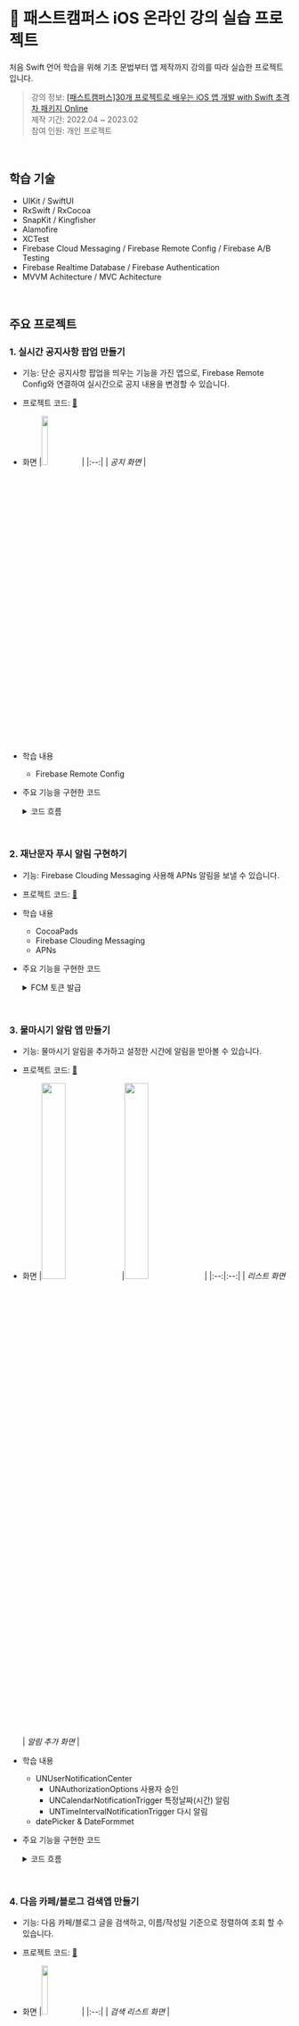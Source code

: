 # :pushpin: 패스트캠퍼스 iOS 온라인 강의 실습 프로젝트
처음 Swift 언어 학습을 위해 기초 문법부터 앱 제작까지 강의를 따라 실습한 프로젝트입니다.
>강의 정보: [[패스트캠퍼스]30개 프로젝트로 배우는 iOS 앱 개발 with Swift 초격차 패키지 Online](https://fastcampus.co.kr/dev_online_iosappfinal)</br>
>제작 기간: 2022.04 ~ 2023.02</br>
>참여 인원: 개인 프로젝트


</br>


## 학습 기술
- UIKit / SwiftUI
- RxSwift / RxCocoa
- SnapKit / Kingfisher
- Alamofire
- XCTest
- Firebase Cloud Messaging / Firebase Remote Config / Firebase A/B Testing
- Firebase Realtime Database / Firebase Authentication
- MVVM Achitecture / MVC Achitecture


</br>


## 주요 프로젝트

### 1. 실시간 공지사항 팝업 만들기
- 기능: 단순 공지사항 팝업을 띄우는 기능을 가진 앱으로, Firebase Remote Config와 연결하여 실시간으로 공지 내용을 변경할 수 있습니다.

- 프로젝트 코드: [🔗](https://github.com/oneoneoneoneoneoneone/Fastcampus-iOS/tree/main/P3/Notice)

- 화면
    |<img src="https://user-images.githubusercontent.com/94464179/220093765-63e010ac-3625-4aec-9911-4e0c2d7ed350.png" width="15%" height="15%" alt>| 
    |:--:|
    | *공지 화면* |
    
- 학습 내용
  - Firebase Remote Config

- 주요 기능을 구현한 코드
    <details>
    <summary>코드 흐름</summary>
    <div markdown="1">

    - Firebase Remote Config 연결
      ~~~swift
      //ViewController
        var remoteConfig: RemoteConfig?
        remoteConfig = RemoteConfig.remoteConfig()

        let setting = RemoteConfigSettings()
        //테스트를 위해 새로운 값을 패치하는 리커버를 최소화해서 최대한 자주 가져옴//개발 중 0
        setting.minimumFetchInterval = 0

        remoteConfig?.configSettings = setting
        remoteConfig?.setDefaults(fromPlist: "RemoteConfigDefaults")
      ~~~

    - 공지확인 터치시 Firebase A-B Test 기록
      ~~~swift
      //ViewController
        let confirmAction = UIAlertAction(title: "확인하기", style: .default) { _ in
            //google analytics 이벤트 기록
            Analytics.logEvent("promotion_alert", parameters: nil)
        }
      ~~~

    </div>
    </details>


</br>


### 2. 재난문자 푸시 알림 구현하기
- 기능: Firebase Clouding Messaging 사용해 APNs 알림을 보낼 수 있습니다.

- 프로젝트 코드: [🔗](https://github.com/oneoneoneoneoneoneone/Fastcampus-iOS/tree/main/P3/Notice)

- 학습 내용
  - CocoaPads
  - Firebase Clouding Messaging
  - APNs

- 주요 기능을 구현한 코드
    <details>
    <summary>FCM 토큰 발급</summary>
    <div markdown="1">

    ~~~swift
        func messaging(_ messaging: Messaging, didReceiveRegistrationToken fcmToken: String?) {
            guard let token = fcmToken else {return}
            print("FCM 등록토큰 갱신: \(token)")
        }
    ~~~

    </div>
    </details>


</br>


### 3. 물마시기 알람 앱 만들기
- 기능: 물마시기 알림을 추가하고 설정한 시간에 알림을 받아볼 수 있습니다. 

- 프로젝트 코드: [🔗](https://github.com/oneoneoneoneoneoneone/Fastcampus-iOS/tree/main/P3/Drink)

- 화면
    |<img src="https://user-images.githubusercontent.com/94464179/227205631-158b8550-1ce1-41a2-a18b-1797603e92f3.png" width="30%" height="30%" alt>|<img src="https://user-images.githubusercontent.com/94464179/227205648-03690baa-25e6-452b-b921-432a25c81b8a.png" width="30%" height="30%" alt>| 
    |:--:|:--:|
    | *리스트 화면* | *알림 추가 화면* |
    
- 학습 내용
  - UNUserNotificationCenter
    - UNAuthorizationOptions 사용자 승인
    - UNCalendarNotificationTrigger 특정날짜(시간) 알림
    - UNTimeIntervalNotificationTrigger 다시 알림
  - datePicker & DateFormmet

- 주요 기능을 구현한 코드
    <details>
    <summary>코드 흐름</summary>
    <div markdown="1">

    - 알림추가 화면에서 리스트뷰로 데이터 넘기기
      ~~~swift
      //AddAlertViewController

        var pickedDate: ((_ date: Date,_ isRepeat: Bool, _ duration: Double) -> Void)? 

        @IBAction func saveButtonTap(_ sender: UIBarButtonItem) {
            pickedDate?(datePicker.date, isRepeatSwitch.isOn, datePicker.date.timeIntervalSinceNow + timePicker.countDownDuration)

            self.dismiss(animated: true, completion: nil)
        }
      ~~~

    - 테이블뷰에서 추가된 알림을 UNUserNotificationCenter에 넘기기
      ~~~swift
      //AlertListViewController

        addAlertVC.pickedDate = {[weak self] date, isRepeat, duration in
            guard let self = self else {return}

            let newAlert = Alert(date: date, isOn: true, isRepeat: isRepeat, duration: duration)

            ... //테이블뷰 데이터 업데이트 및 정렬, 내부저장소 저장

            //센터에 알림을 추가하는 메소드 호출
            self.userNotificationCenter.addNotificationRequest(by: newAlert)
        }
      ~~~

    - UNUserNotificationCenter에 알림 추가
      ~~~swift
      //UNUserNotificationCenter

        let content = UNMutableNotificationContent()
        ... //content 설정

        //UNCalendarNotificationTrigger - 시간 알림
        let component = Calendar.current.dateComponents([.hour, .minute], from: alert.date)
        let trigger = UNCalendarNotificationTrigger(dateMatching: component, repeats: alert.isOn)
        let request = UNNotificationRequest(identifier: alert.id, content: content, trigger: trigger)
        self.add(request, withCompletionHandler: nil)

        //UNTimeIntervalNotificationTrigger - 타이머 알림 (다시알림)
        let timeTrigger = UNTimeIntervalNotificationTrigger(timeInterval: alert.duration, repeats: false)
        let timeRequest = UNNotificationRequest(identifier: alert.id, content: content, trigger: timeTrigger)
        self.add(timeRequest, withCompletionHandler: nil)
      ~~~

    - 사용자 알림 승인
      ~~~swift 
      //AppDelegate

        let authrizationOptions = UNAuthorizationOptions(arrayLiteral: [.alert, .badge, .sound])
        userNotificationCenter.requestAuthorization(options: authrizationOptions){_, error in
            if let error = error{
              print("ERROR: \(error)")
            }
        }
      ~~~

    </div>
    </details>
    
    
</br>


### 4. 다음 카페/블로그 검색앱 만들기
- 기능: 다음 카페/블로그 글을 검색하고, 이름/작성일 기준으로 정렬하여 조회 할 수 있습니다.

- 프로젝트 코드: [🔗](https://github.com/oneoneoneoneoneoneone/Fastcampus-iOS/tree/main/P4/SubwayStation)

- 화면
    |<img src="https://user-images.githubusercontent.com/94464179/220095185-ac42021f-97e2-4352-aca2-e1dc5bcc8639.png" width="15%" height="15%" alt>| 
    |:--:|
    | *검색 리스트 화면* |

- 학습 내용
  - UISearchbar
  - NSURLRequest
    - 다음 검색 API 통신을 위해 사용한 라이브러리 입니다.
  - RxSwift / RxCocoa
  - MVVM Achitecture

- 주요 기능을 구현한 코드
  <details>
  <summary>API 통신</summary>
  <div markdown="1">

  - 네트워크 통신은 기본 제공되는 NSURLRequest라이브러리를 사용했습니다.
    ~~~swift
    //SearchBlogNetwork
      //SearchNetworkError - 미리 정의한 네트워크 에러 enum
      func searchBlog(query: String) -> Single<Result<DKBlog, SearchNetworkError>>{
          guard let url = api.searchBlog(query: query).url else{
              return .just(.failure(.invalidURL))
          }

          let request = NSMutableURLRequest(url: url)
          request.httpMethod = "GET"
          request.setValue("KakaoAK -", forHTTPHeaderField: "Authorization")

          return session.rx.data(request: request as URLRequest)
              .map{data in
                  do{
                      //json encoding
                      let blogData = try JSONDecoder().decode(DKBlog.self, from: data)
                      return .success(blogData)
                  }catch{
                      return .failure(.invalidJSON)
                  }
              }
              .catch{_ in
                      .just(.failure(.networkError))
              }
              //옵저버블 > single
              //Single<Result<DKBlog, SearchNetworkError>>
              .asSingle()
      }
    ~~~

  </div>
  </details>   

  <details>
  <summary>정렬</summary>
  <div markdown="1">

  - ViewModel과 ViewController간에 AlertAction(정렬방식)이 선택되었을 때 동작
    ~~~swift
    //MainViewController
      viewModel.shouldPresentAlert
          .flatMap{alert -> Signal<AlertAction> in
              let alertController = UIAlertController(title: alert.title, message: alert.message, preferredStyle: alert.style)
              //Alert컨트롤러 생성 메소드 호출
              return self.presentAlertController(alertController, actions: alert.actions)
          }
          .emit(to: viewModel.alertActionTap)
          .disposed(by: disposeBag)  
    ~~~

  - alertActionTap되었을 때, 기존 CellData를 sortedType에 맞게 재정렬시키는 연산 수행
    ~~~swift
    //MainViewModel
      //filterView 선택 > alertSheet > type별로 액션을 구분
      let sortedType = alertActionTap
      .filter{
          switch $0 {
          case .title, .datetime:
              return true
          default:
              return false
          }
      }
      .startWith(.title)  //초기값

      //메인뷰의 액션으로 데이터처리 -> 리스트뷰에 값 셋팅
      Observable
          .combineLatest(
              sortedType, //PublishSubject<MainViewController.AlertAction>()
              cellData,
              resultSelector: model.sort
          )
          .bind(to: blogListViewModel.BlogCellData)
          .disposed(by: disposeBag)
    ~~~

  </div>
  </details>

  <details>
  <summary>검색</summary>
  <div markdown="1">

  - 검색버튼 이벤트 연결
    ~~~swift
    //SearchBar
      //searchButtonTap = searchButtonClicked(키보드의 검색 버튼) + search 커스텀 버튼 탭
      viewModel.searchButtonTap
          .asSignal()
          .emit(to: self.rx.endEditing)   //SearchBar에 endEditing 메소드를 Rx로 Reactive
          .disposed(by: disposeBag)
    ~~~

  - 검색버튼 탭 되었을 때 결과처리
    ~~~swift
    //SearchBar
      self.shouldLoadResult = searchButtonTap
          //
          .withLatestFrom(queryText) {$1 ?? ""}
          .filter{!$0.isEmpty}
          .distinctUntilChanged()
    ~~~   

  - 검색데이터 맵핑
    ~~~swift
    //MainViewModel
      let blogResult = searchBarViewModel.shouldLoadResult
      //파라미터 인자와 메소드 인자가 동일하면 클로저안써도 됨
          .flatMapLatest(model.searchBlog)
          .share()

      //예외처리하고 결과만 가져옴
      let blogValue = blogResult
          .compactMap(model.getBlogValue)

      //에러처리
      let blogError = blogResult
          .compactMap(model.getBlogError)

      let cellData = blogValue
      .map(model.getBlogListCellData)
      .debug("MainViewModel - cellData")
    ~~~      

  </div>
  </details>
    
      
</br>

    
### 5. 내 근처 편의점 찾기 앱
- 기능: 사용자의 현재위치를 받아와 편의점으로 검색한 점포를 지도에서 확인할 수 있습니다.

- 프로젝트 코드: [🔗](https://github.com/oneoneoneoneoneoneone/Fastcampus-iOS/tree/main/P5/FindCVS)

- 화면
    |<img src="" width="30%" height="15%" alt>|
    |:--:|
    | *화면* |

- 학습내용
  - DaumMap API
    - SDK 사용
  - RxSwift Reactive 메소드 


</br>


### 6. 도서리뷰 앱 만들기
- 기능: 제목으로 검색한 책 제목/이미지 데이터를 활용해 리뷰를 작성하고 그 목록을 조회할 수 있습니다.

- 프로젝트 코드: [🔗](https://github.com/oneoneoneoneoneoneone/Fastcampus-iOS/tree/main/P5/BookReview)

- 화면
    |<img src="https://user-images.githubusercontent.com/94464179/220159735-8f41ee26-39df-4df1-a0b4-78119eab6aac.png" width="40%" height="40%" alt>|<img src="https://user-images.githubusercontent.com/94464179/220159759-d67f0dfa-9bb5-403f-a3ec-8f6580f09685.png" width="40%" height="40%" alt>|<img src= "https://user-images.githubusercontent.com/94464179/220159748-f8f2ff02-c76e-430b-a98b-795ea4ac9a06.png" width="40%" height="40%" alt>|
    |:--:|:--:|:--:|
    | *리스트 화면* | *리뷰 작성 화면* | *제목 검색 화면* |
    
- 학습내용
  - Naver 검색 API
  - Alamofire
  - MVP Achitecture
  - XCTest
  
- 주요 기능을 구현한 코드
  <details>
  <summary>책 검색</summary>
  <div markdown="1">

  - API호출을 위한 네트워크 통신은 Alamofire 라이브러리를 사용했습니다.
    ~~~swift
    //BookSearchManager
      AF
          .request(url, method: .get, parameters: prameters, headers: headers)
          .responseDecodable(of: BookSearchResponseModel.self){response in
              switch response.result{
              case .success(let result):
                  completionHandler(result.items)
              case .failure(let error):
                  print(error.localizedDescription)
              }
          }
          .resume()

    ~~~

  - UISearchBarDelegate의 검색버튼이 눌렸을 때 메소드로, 검색어가 확인되면 API 검색 후 테이블을 리로드합니다.
    ~~~swift
    //SearchBookPresenter
      func searchBarSearchButtonClicked(_ searchBar: UISearchBar) {
          guard let searchText = searchBar.text else {return}

          //책 검색 데이터 가져옴. completionHandler([Book])
          bookSearchManager.request(from: searchText){ [weak self] newBooks in
              self?.books = newBooks
              self?.viewController.reloadView()
          }
      }

    ~~~

  </div>
  </details>

  <details>
  <summary>리뷰 저장(딜리게이트 패턴)</summary>
  <div markdown="1">

  - ViewController단에서는 presenter단에 프로토콜 딜리게이트를 전달??합니다.
    ~~~swift
    //SearchBookViewController
      private lazy var presenter = SearchBookPresenter(viewController: self, delegate: serachBookDelegate)

      private let serachBookDelegate: SearchBookDelegate

      init(searchBookDelegate: SearchBookDelegate){
          self.serachBookDelegate = searchBookDelegate

          super.init(nibName: nil, bundle: nil)
      }
    ~~~

  - 뷰컨트롤러에서 전달 된 딜리게이트로 초기화, 검색된 목록 중 하나가 선택되었을 때 셀 데이터를 딜리게이트로 전달합니다.
    ~~~swift
    //SearchBookPresenter
      private let delegate: SearchBookDelegate

      init(viewController: SearchBookProtocol, delegate: SearchBookDelegate) {
          self.viewController = viewController
          self.delegate = delegate
      }

      //tableView Cell 선택
      func tableView(_ tableView: UITableView, didSelectRowAt indexPath: IndexPath) {
          let selectedBook = books[indexPath.row]
          //선택된 Cell data 딜리게이트로 전달
          delegate.selectBook(selectedBook)

          viewController.close()
      }
    ~~~

  - 리뷰를 작성하는 ViewController단에서 딜리게이트를 상속받아 전달 된 셀 데이터 값을 화면에 업데이트 합니다.
    ~~~swift
    //ReviewWritePresenter
      extension ReviewWritePresenter: SearchBookDelegate{
          func selectBook(_ book: Book) {
              self.book = book
              viewController.updateViews(title: book.title, imageUrl: book.imageURL)
          }
      }
    ~~~

  </div>
  </details>

  <details>
  <summary>Unit Test</summary>
  <div markdown="1">

  - presenter에 대한 테스트 코드를 작성했습니다.
    ~~~swift
    //SearchBookPresenterTests
      override func setUp() {
          super.setUp()

          viewController = MockSearchBookViewController()
          bookSearchManager = MockBookSearchManager()
          delegate = MockDelegate()

          sut = SearchBookPresenter(viewController: viewController, delegate: delegate, bookSearchManager: bookSearchManager)
      }

      func test_searchBarSearchButtonClicked_호출될_때_request_성공(){
          bookSearchManager.needToSuccessRequest = true
          sut.searchBarSearchButtonClicked(UISearchBar())

          XCTAssertTrue(viewController.isCalledReloadView, "reloadView 실행")
      }

    ~~~

  - ViewController 등 테스트에 필요한 클래스들은 MockClass로 생성하여 사용했습니다.
    ~~~swift
       class MockSearchBookViewController: SearchBookProtocol{
          var isCalledSetupNavigationBar = false
          var isCalledSetupViews = false
          var isCalledClose = false
          var isCalledReloadView = false

          func setupNavigationBar() {
              isCalledSetupNavigationBar = true
          }

          func setupViews() {
              isCalledSetupViews = true
          }

          func close() {
              isCalledClose = true
          }

          func reloadView() {
              isCalledReloadView = true
          } 
      }
    ~~~

  </div>
  </details>

</br>
